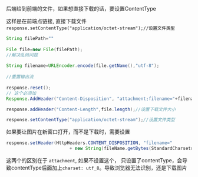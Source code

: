 
后端给到前端的文件，如果想直接下载的话，要设置ContentType

这样是在前端点链接, 直接下载文件
`response.setContentType("application/octet-stream");//设置文件类型`

```java
String filePath=""
 
File file=new File(filePath);
//解决乱码问题
 
String filename=URLEncoder.encode(file.getName(),"utf-8");
 
//重置输出流
 
response.reset();
// 这个必须加
Response.AddHeader("Content-Disposition", "attachment;filename="+filename);//设置文件名

response.addHeader("Content-Length",file.length);//设置下载文件大小

response.setContentType("application/octet-stream");//设置文件类型
```

如果要让图片在新窗口打开，而不是下载时，需要设置

```java
response.setHeader(HttpHeaders.CONTENT_DISPOSITION, "filename="
                        + new String(fileName.getBytes(StandardCharsets.UTF_8), "ISO8859-1"));
```

这两个的区别在于 `attachment`, 如果不设置这个， 只设置了contentType，会导致contentType后面加上`charset: utf_8`。导致浏览器无法识别，还是下载图片

